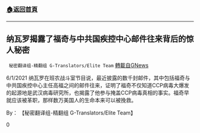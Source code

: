 ###  [:house:返回首頁](https://github.com/ourhimalayas/txt)
---

## 纳瓦罗揭露了福奇与中共国疾控中心邮件往来背后的惊人秘密
` 秘密翻译组-精翻组 G-Translators/Elite Team` [轉載自GNews](https://gnews.org/zh-hans/1293324/)

6/1/2021 纳瓦罗在班农战斗室节目说，最近披露的数千封邮件，其中包括福奇与中共国疾控中心主任高福之间的邮件往来，证明了福奇不仅知道CCP病毒大爆发的起源地是武汉病毒研究所，也揭露了他参与掩盖CCP病毒真相的事实。福奇早就应该被革职，那样数万美国人的生命本来可以被挽救。

By： 【秘密翻译组-精翻组 G-Translators/Elite Team】

0
